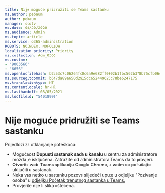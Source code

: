 ```yaml
---
title: Nije moguće pridružiti se Teams sastanku
ms.author: pebaum
author: pebaum
manager: scotv
ms.date: 08/20/2020
ms.audience: Admin
ms.topic: article
ms.service: o365-administration
ROBOTS: NOINDEX, NOFOLLOW
localization_priority: Priority
ms.collection: Adm_O365
ms.custom:
- "9003566"
- "6656"
ms.openlocfilehash: b2d53c7c06264fc0c6a9e682ff0802b1fbc562b378b75cfb06ca330492dfcf22
ms.sourcegitcommit: b5f7da89a650d2915dc652449623c78be6247175
ms.translationtype: HT
ms.contentlocale: hr-HR
ms.lasthandoff: 08/05/2021
ms.locfileid: "54018996"
---
```

# <a name="cant-join-teams-meeting"></a>Nije moguće pridružiti se Teams sastanku

Prijedlozi za otklanjanje poteškoća:  

- Mogućnost  **Dopusti sastanak sada u kanalu**  u centru za administratore možda je isključena. Zatražite od administratora Teams da to provjeri.
- Otvorite web-Teams aplikaciju Google Chrome, a zatim se pokušajte uključiti u sastanak.
- Neka vas netko u sastanku pozove slijedeći upute u odjeljku "Pozivanje osoba" u [odjeljku Početak trenutnog sastanka u Teams.](https://support.microsoft.com/office/start-an-instant-meeting-in-teams-ff95e53f-8231-4739-87fa-00b9723f4ef5)
- Provjerite nije li slika oštećena.
